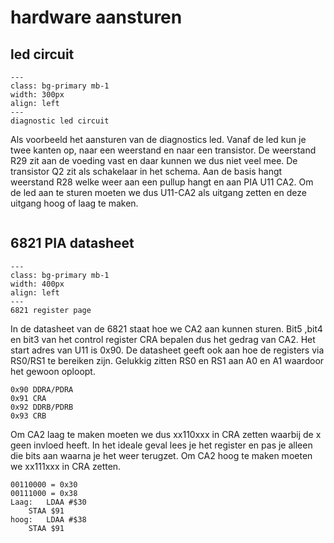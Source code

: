 # hardware aansturen

## led circuit

```{figure} ../images/u11_led.png
---
class: bg-primary mb-1
width: 300px
align: left
---
diagnostic led circuit
```

Als voorbeeld het aansturen van de diagnostics led. Vanaf de led kun je twee kanten op, naar een weerstand en naar een transistor. De weerstand R29 zit aan de voeding vast en daar kunnen we dus niet veel mee. De transistor Q2 zit als schakelaar in het schema. Aan de basis hangt weerstand R28 welke weer aan een pullup hangt en aan PIA U11 CA2.
Om de led aan te sturen moeten we dus U11-CA2 als uitgang zetten en deze uitgang hoog of laag te maken.

````{div} block
````

## 6821 PIA datasheet




```{figure} ../images/pia_reg.png
---
class: bg-primary mb-1
width: 400px
align: left
---
6821 register page
```

In de datasheet van de 6821 staat hoe we CA2 aan kunnen sturen. Bit5 ,bit4 en bit3 van het control register CRA bepalen dus het gedrag van CA2.
Het start adres van U11 is 0x90. De datasheet geeft ook aan hoe de registers via RS0/RS1 te bereiken zijn. Gelukkig zitten RS0 en RS1 aan A0 en A1 waardoor het gewoon oploopt.
```
0x90 DDRA/PDRA
0x91 CRA
0x92 DDRB/PDRB
0x93 CRB
```
Om CA2 laag te maken moeten we dus xx110xxx in CRA zetten waarbij de x geen invloed heeft. In het ideale geval lees je het register en pas je alleen die bits aan waarna je het weer terugzet.
Om CA2 hoog te maken moeten we xx111xxx in CRA zetten.
```
00110000 = 0x30
00111000 = 0x38
Laag:	LDAA #$30
	STAA $91
hoog:	LDAA #$38
	STAA $91
```


